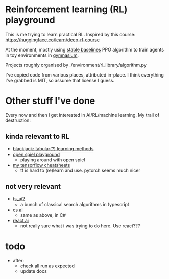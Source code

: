 # Reinforcement learning (RL) playground

This is me trying to learn practical RL.
Inspired by this course: https://huggingface.co/learn/deep-rl-course

At the moment, mostly using
[stable baselines](https://stable-baselines3.readthedocs.io)
PPO algorithm to train agents in toy environments in
[gymnasium](https://gymnasium.farama.org/).

Projects roughly organised by ./environment/rl_library/algorithm.py

I've copied code from various places, attributed in-place. I think everything
I've grabbed is MIT, so assume that license I guess.


# Other stuff I've done
Every now and then I get interested in AI/RL/machine learning. My trail of
destruction:

## kinda relevant to RL
- [blackjack: tabular(?) learning methods](https://github.com/uozuAho/rl_montecarlo_blackjack)
- [open spiel playground](https://github.com/uozuAho/open_spiel_playground)
    - playing around with open spiel
- [my tensorflow cheatsheets](https://github.com/uozuAho/tensorflow_cheatsheets)
    - tf is hard to (re)learn and use. pytorch seems much nicer

## not very relevant
- [ts_ai2](https://github.com/uozuAho/ts_ai2)
    - a bunch of classical search algorithms in typescript
- [cs ai](https://github.com/uozuAho/cs-ai)
    - same as above, in C#
- [react ai](https://github.com/uozuAho/react_ai)
    - not really sure what i was trying to do here. Use react???



# todo
- after:
    - check all run as expected
    - update docs

